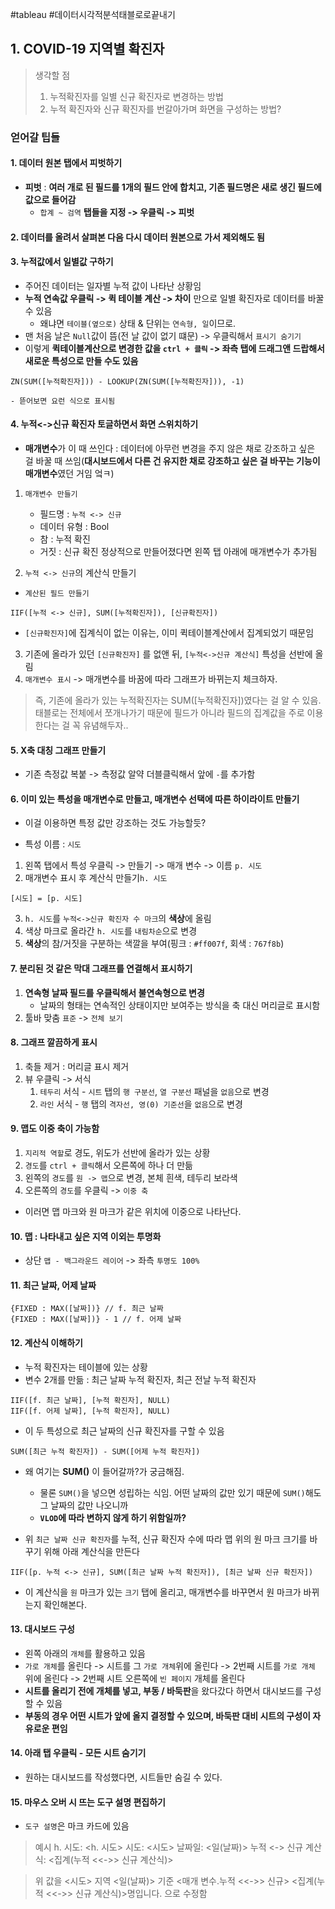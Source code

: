 #tableau #데이터시각적분석태블로로끝내기

## 1. COVID-19 지역별 확진자
> 생각할 점
> 1. 누적확진자를 일별 신규 확진자로 변경하는 방법
> 2. 누적 확진자와 신규 확진자를 번갈아가며 화면을 구성하는 방법?

### 얻어갈 팁들

#### 1. 데이터 원본 탭에서 피벗하기
- **피벗** : **여러 개로 된 필드를 1개의 필드 안에 합치고,  기존 필드명은 새로 생긴 필드에 값으로 들어감**
	- `합계 ~ 검역` **탭들을 지정 -> 우클릭 -> 피벗**

#### 2. 데이터를 올려서 살펴본 다음 다시 데이터 원본으로 가서 제외해도 됨

#### 3. 누적값에서 일별값 구하기
- 주어진 데이터는 일자별 누적 값이 나타난 상황임
- **누적 연속값 우클릭 -> 퀵 테이블 계산 -> 차이** 만으로 일별 확진자로 데이터를 바꿀 수 있음
	- 왜냐면 `테이블(옆으로)` 상태 & 단위는 `연속형, 일`이므로.
- 맨 처음 날은 `Null`값이 뜸(전 날 값이 없기 떄문) -> 우클릭해서 `표시기 숨기기`
- 이렇게 **퀵테이블계산으로 변경한 값을 `ctrl + 클릭` -> 좌측 탭에 드래그앤 드랍해서 새로운 특성으로 만들 수도 있음**
```tableau
ZN(SUM([누적확진자])) - LOOKUP(ZN(SUM([누적확진자])), -1)
```
	- 뜯어보면 요런 식으로 표시됨

#### 4. 누적<->신규 확진자 토글하면서 화면 스위치하기
- **매개변수**가 이 때 쓰인다 : 데이터에 아무런 변경을 주지 않은 채로 강조하고 싶은 걸 바꿀 때 쓰임(**대시보드에서 다른 건 유지한 채로 강조하고 싶은 걸 바꾸는 기능이 매개변수**였던 거임 엌ㅋ)
1. `매개변수 만들기`
	- 필드명 : `누적 <-> 신규`
	- 데이터 유형 : Bool
	- 참 : 누적 확진
	- 거짓 : 신규 확진
정상적으로 만들어졌다면 왼쪽 탭 아래에 매개변수가 추가됨

2. `누적 <-> 신규`의 계산식 만들기
- `계산된 필드 만들기`
```TABLEAU
IIF([누적 <-> 신규], SUM([누적확진자]), [신규확진자])
```
- `[신규확진자]`에 집계식이 없는 이유는, 이미 퀵테이블계산에서 집계되었기 때문임

3. 기존에 올라가 있던 `[신규확진자]` 를 없앤 뒤, `[누적<->신규 계산식]` 특성을 선반에 올림
4. `매개변수 표시` -> 매개변수를 바꿈에 따라 그래프가 바뀌는지 체크하자.

> 즉, 기존에 올라가 있는 누적확진자는 SUM([누적확진자])였다는 걸 알 수 있음. 태블로는 전체에서 쪼개나가기 때문에 필드가 아니라 필드의 집계값을 주로 이용한다는 걸 꼭 유념해두자..

#### 5. X축 대칭 그래프 만들기
- 기존 측정값 복붙 -> 측정값 알약 더블클릭해서 앞에 `-`를 추가함

#### 6. 이미 있는 특성을 매개변수로 만들고, 매개변수 선택에 따른 하이라이트 만들기
- 이걸 이용하면 특정 값만 강조하는 것도 가능할듯?

- 특성 이름 : `시도`

1. 왼쪽 탭에서 특성 우클릭 -> 만들기 -> 매개 변수 -> 이름 `p. 시도`
2. 매개변수 표시 후 계산식 만들기`h. 시도`
```tableau
[시도] = [p. 시도] 
```
3. `h. 시도`를 `누적<->신규 확진자 수 마크`의 **색상**에 올림
4. 색상 마크로 올라간 `h. 시도`를 `내림차순`으로 변경
5. **색상**의 참/거짓을 구분하는 색깔을 부여(핑크 : `#ff007f`, 회색 : `767f8b`)

#### 7. 분리된 것 같은 막대 그래프를 연결해서 표시하기
1. **연속형 날짜 필드를 우클릭해서 불연속형으로 변경**
	- 날짜의 형태는 연속적인 상태이지만 보여주는 방식을 축 대신 머리글로 표시함
2. 툴바 맞춤 `표준` -> `전체 보기`

#### 8. 그래프 깔끔하게 표시
1. 축들 제거 : 머리글 표시 제거
2. 뷰 우클릭 -> 서식 
	1) `테두리` 서식 - `시트` 탭의 `행 구분선`, `열 구분선` 패널을 `없음`으로 변경
	2) `라인` 서식 - `행` 탭의 `격자선, 영(0) 기준선`을 `없음`으로 변경

#### 9. 맵도 이중 축이 가능함
1. `지리적 역할`로 경도, 위도가 선반에 올라가 있는 상황
2. `경도`를 `ctrl + 클릭`해서 오른쪽에 하나 더 만듦
3. 왼쪽의 `경도`를 `원 -> 맵`으로 변경, 본체 흰색, 테두리 보라색
4. 오른쪽의 `경도`를 우클릭 -> `이중 축`
- 이러면 맵 마크와 원 마크가 같은 위치에 이중으로 나타난다.

#### 10. 맵 : 나타내고 싶은 지역 이외는 투명화
- 상단 `맵 - 백그라운드 레이어` -> 좌측 `투명도 100%`

#### 11. 최근 날짜, 어제 날짜
```TABLEAU
{FIXED : MAX([날짜])} // f. 최근 날짜
{FIXED : MAX([날짜])} - 1 // f. 어제 날짜
```

#### 12.  계산식 이해하기
- 누적 확진자는 테이블에 있는 상황
- 변수 2개를 만듦 : 최근 날짜 누적 확진자, 최근 전날 누적 확진자
```TABLEAU
IIF([f. 최근 날짜], [누적 확진자], NULL)
IIF([f. 어제 날짜], [누적 확진자], NULL)
```

- 이 두 특성으로 최근 날짜의 신규 확진자를 구할 수 있음
```TABLEAU
SUM([최근 누적 확진자]) - SUM([어제 누적 확진자])
```
- 왜 여기는 **SUM()** 이 들어갈까?가 궁금해짐.
	- 물론 `SUM()`을 넣으면 성립하는 식임. 어떤 날짜의 값만 있기 때문에 `SUM()`해도 그 날짜의 값만 나오니까
	- **`VLOD`에 따라 변하지 않게 하기 위함일까?**

- 위 `최근 날짜 신규 확진자`를 누적, 신규 확진자 수에 따라 맵 위의 원 마크 크기를 바꾸기 위해 아래 계산식을 만든다
```tableau
IIF([p. 누적 <-> 신규], SUM([최근 날짜 누적 확진자]), [최근 날짜 신규 확진자])
```
- 이 계산식을 `원` 마크가 있는 `크기` 탭에 올리고, 매개변수를 바꾸면서 원 마크가 바뀌는지 확인해본다.

#### 13. 대시보드 구성
- 왼쪽 아래의 `개체`를 활용하고 있음
- `가로 개체`를 올린다 -> 시트를 그 `가로 개체`위에 올린다 -> 2번째 시트를 `가로 개체` 위에 올린다 -> 2번째 시트 오른쪽에 `빈 페이지` 개체를 올린다 
- **시트를 올리기 전에 개체를 넣고, 부동 / 바둑판**을 왔다갔다 하면서 대시보드를 구성할 수 있음
- **부동의 경우 어떤 시트가 앞에 올지 결정할 수 있으며, 바둑판 대비 시트의 구성이 자유로운 편임**

#### 14. 아래 탭 우클릭 - 모든 시트 숨기기
- 원하는 대시보드를 작성했다면, 시트들만 숨길 수 있다.

#### 15. 마우스 오버 시 뜨는 도구 설명 편집하기
- `도구 설명`은 마크 카드에 있음
> 예시
> h. 시도: <h. 시도>
> 시도: <시도>
> 날짜일: <일(날짜)>
> 누적 <-> 신규 계산식: <집계(누적 <<->> 신규 계산식)>

> 위 값을
> <시도> 지역 <일(날짜)> 기준 <매개 변수.누적 <<->> 신규> <집계(누적 <<->> 신규 계산식)>명입니다.
> 으로 수정함